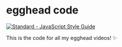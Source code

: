 # egghead code

[![Standard - JavaScript Style Guide](https://cdn.rawgit.com/feross/standard/master/badge.svg)](https://github.com/feross/standard)

This is the code for all my egghead videos! ✨
